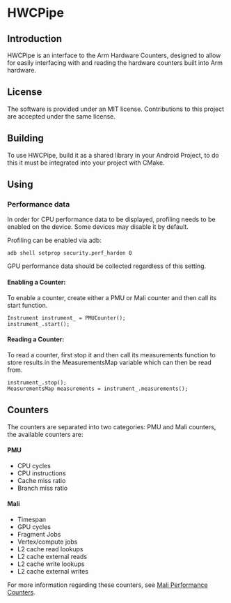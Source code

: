 # HWCPipe


## Introduction

HWCPipe is an interface to the Arm Hardware Counters, designed to allow for easily interfacing with and reading the hardware counters built into Arm hardware.


## License

The software is provided under an MIT license. Contributions to this project are accepted under the same license.


## Building

To use HWCPipe, build it as a shared library in your Android Project, to do this it must be integrated into your project with CMake.


## Using

### Performance data

In order for CPU performance data to be displayed, profiling needs to be enabled on the device.
Some devices may disable it by default.

Profiling can be enabled via adb:

```
adb shell setprop security.perf_harden 0
```

GPU performance data should be collected regardless of this setting.

#### Enabling a Counter:

To enable a counter, create either a PMU or Mali counter and then call its start function.

```
Instrument instrument_ = PMUCounter();
instrument_.start();
```

#### Reading a Counter:

To read a counter, first stop it and then call its measurements function to store results in the MeasurementsMap variable which can then be read from.

```
instrument_.stop();
MeasurementsMap measurements = instrument_.measurements();
```


## Counters

The counters are separated into two categories: PMU and Mali counters, the available counters are:

#### PMU

 - CPU cycles
 - CPU instructions
 - Cache miss ratio
 - Branch miss ratio

#### Mali

 - Timespan
 - GPU cycles
 - Fragment Jobs
 - Vertex/compute jobs
 - L2 cache read lookups
 - L2 cache external reads
 - L2 cache write lookups
 - L2 cache external writes

For more information regarding these counters, see [Mali Performance Counters](https://community.arm.com/graphics/b/blog/posts/mali-bifrost-family-performance-counters).
